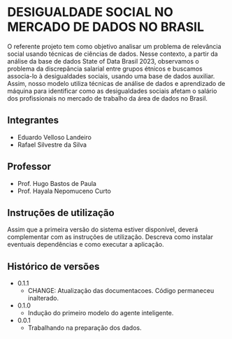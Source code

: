 # DESIGUALDADE SOCIAL NO MERCADO DE DADOS NO BRASIL

O referente projeto tem como objetivo analisar um problema de relevância social usando técnicas de ciências de dados. Nesse contexto, a partir da análise da base de dados State of Data Brasil 2023, observamos o problema da discrepância salarial entre grupos étnicos e buscamos associa-lo à desigualdades sociais, usando uma base de dados auxiliar. Assim, nosso modelo utiliza técnicas de análise de dados e aprendizado de máquina para identificar como as desigualdades sociais afetam o salário dos profissionais no mercado de trabalho da área de dados no Brasil. 

## Integrantes

* Eduardo Velloso Landeiro
* Rafael Silvestre da Silva

## Professor

* Prof. Hugo Bastos de Paula
* Prof. Hayala Nepomuceno Curto

## Instruções de utilização

Assim que a primeira versão do sistema estiver disponível, deverá complementar com as instruções de utilização. Descreva como instalar eventuais dependências e como executar a aplicação.

## Histórico de versões

* 0.1.1
    * CHANGE: Atualização das documentacoes. Código permaneceu inalterado.
* 0.1.0
    * Indução do primeiro modelo do agente inteligente.
* 0.0.1
    * Trabalhando na preparação dos dados.

